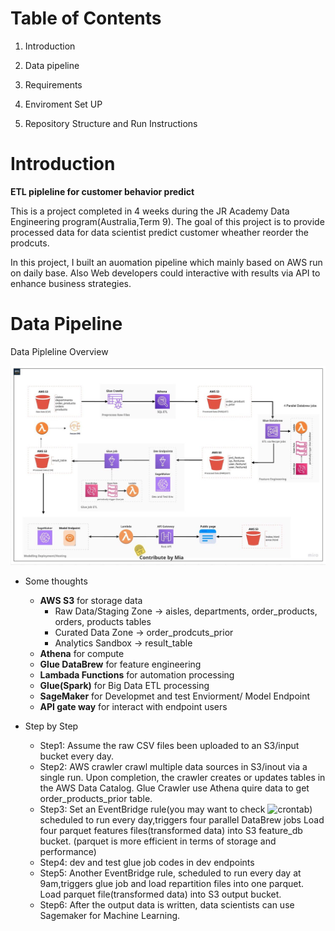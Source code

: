 # Table of Contents
1. Introduction

2. Data pipeline

3. Requirements

4. Enviroment Set UP

5. Repository Structure and Run Instructions


# Introduction

**ETL pipleline for customer behavior predict**

<p>This is a project completed in 4 weeks during the JR Academy Data Engineering program(Australia,Term 9). 
The goal of this project is to provide processed data for data scientist predict customer wheather reorder the prodcuts. 

In this project, I built an auomation pipeline which mainly based on AWS run on daily base. Also Web developers could interactive with results via API to enhance business strategies.  </p>

# Data Pipeline

Data Pipleline Overview

![data pipeline image](https://github.com/richa-beep/ETL-pipelin-for-customer-behavior-predict/blob/54e7c6a05b7fd20b36deda955c54cc768745b0c9/static/photo_2022-04-16_19-25-05.jpg)

* Some thoughts 
   * __AWS S3__ for storage data
      * Raw Data/Staging Zone -> aisles, departments, order_products, orders, products tables
      * Curated Data Zone -> order_prodcuts_prior
      * Analytics Sandbox -> result_table  
    * __Athena__ for compute
    * __Glue DataBrew__ for feature engineering
    * __Lambada Functions__ for automation processing
    * __Glue(Spark)__ for Big Data ETL processing
    * __SageMaker__ for Developmet and test Enviorment/ Model Endpoint
    * __API gate way__ for interact with endpoint users
    


* Step by Step
  * Step1: Assume the raw CSV files been uploaded to an S3/input bucket every day.
  * Step2: AWS crawler crawl multiple data sources in S3/inout via a single run. Upon completion, the crawler creates or updates tables in the AWS Data Catalog. Glue Crawler use Athena quire data to get order_products_prior table.
  * Step3: Set an EventBridge rule(you may want to check ![crontab](https://crontab.guru/)) scheduled to run every day,triggers four parallel DataBrew jobs 
          Load four parquet features files(transformed data) into S3 feature_db bucket.
          (parquet is more efficient in terms of storage and performance)
  * Step4: dev and test glue job codes in dev endpoints
  * Step5: Another EventBridge rule, scheduled to run every day at 9am,triggers glue job and load repartition files into one parquet. Load  parquet file(transformed data) into S3 output bucket.
  * Step6: After the output data is written, data scientists can use Sagemaker for Machine Learning.
 






 

